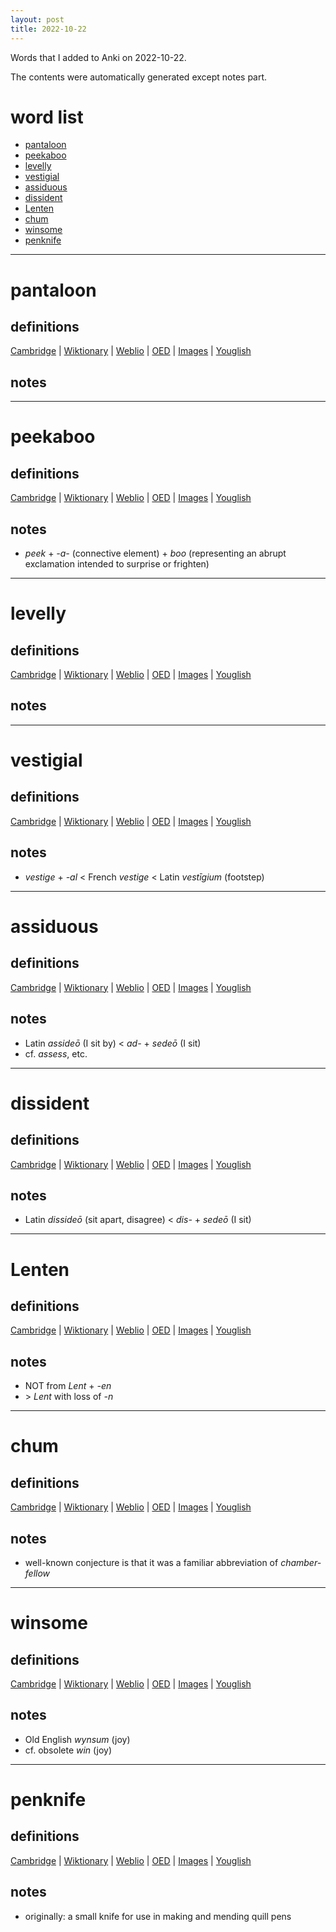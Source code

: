 ```yaml
---
layout: post
title: 2022-10-22
---
```


Words that I added to Anki on 2022-10-22.

The contents were automatically generated except notes part.
# word list
- [pantaloon](#pantaloon)
- [peekaboo](#peekaboo)
- [levelly](#levelly)
- [vestigial](#vestigial)
- [assiduous](#assiduous)
- [dissident](#dissident)
- [Lenten](#lenten)
- [chum](#chum)
- [winsome](#winsome)
- [penknife](#penknife)

---

# pantaloon
## definitions
[Cambridge](https://dictionary.cambridge.org/us/dictionary/english/pantaloon)
|
[Wiktionary](https://en.wiktionary.org/wiki/pantaloon#English)
|
[Weblio](https://ejje.weblio.jp/content_find?query=pantaloon&searchType=exact)
|
[OED](https://www.oed.com/search?q=pantaloon)
|
[Images](https://www.google.com/search?tbm=isch&q=pantaloon)
|
[Youglish](https://youglish.com/pronounce/pantaloon/english/us)

## notes

---

# peekaboo
## definitions
[Cambridge](https://dictionary.cambridge.org/us/dictionary/english/peekaboo)
|
[Wiktionary](https://en.wiktionary.org/wiki/peekaboo#English)
|
[Weblio](https://ejje.weblio.jp/content_find?query=peekaboo&searchType=exact)
|
[OED](https://www.oed.com/search?q=peekaboo)
|
[Images](https://www.google.com/search?tbm=isch&q=peekaboo)
|
[Youglish](https://youglish.com/pronounce/peekaboo/english/us)

## notes
- *peek* + *-a-* (connective element) + *boo* (representing an abrupt exclamation intended to surprise or frighten)

---

# levelly
## definitions
[Cambridge](https://dictionary.cambridge.org/us/dictionary/english/levelly)
|
[Wiktionary](https://en.wiktionary.org/wiki/levelly#English)
|
[Weblio](https://ejje.weblio.jp/content_find?query=levelly&searchType=exact)
|
[OED](https://www.oed.com/search?q=levelly)
|
[Images](https://www.google.com/search?tbm=isch&q=levelly)
|
[Youglish](https://youglish.com/pronounce/levelly/english/us)

## notes

---

# vestigial
## definitions
[Cambridge](https://dictionary.cambridge.org/us/dictionary/english/vestigial)
|
[Wiktionary](https://en.wiktionary.org/wiki/vestigial#English)
|
[Weblio](https://ejje.weblio.jp/content_find?query=vestigial&searchType=exact)
|
[OED](https://www.oed.com/search?q=vestigial)
|
[Images](https://www.google.com/search?tbm=isch&q=vestigial)
|
[Youglish](https://youglish.com/pronounce/vestigial/english/us)

## notes
- *vestige* + *-al* &lt; French *vestige* &lt; Latin *vestīgium* (footstep)

---

# assiduous
## definitions
[Cambridge](https://dictionary.cambridge.org/us/dictionary/english/assiduous)
|
[Wiktionary](https://en.wiktionary.org/wiki/assiduous#English)
|
[Weblio](https://ejje.weblio.jp/content_find?query=assiduous&searchType=exact)
|
[OED](https://www.oed.com/search?q=assiduous)
|
[Images](https://www.google.com/search?tbm=isch&q=assiduous)
|
[Youglish](https://youglish.com/pronounce/assiduous/english/us)

## notes
- Latin *assideō* (I sit by) &lt; *ad-* + *sedeō* (I sit)
- cf. *assess*, etc.

---

# dissident
## definitions
[Cambridge](https://dictionary.cambridge.org/us/dictionary/english/dissident)
|
[Wiktionary](https://en.wiktionary.org/wiki/dissident#English)
|
[Weblio](https://ejje.weblio.jp/content_find?query=dissident&searchType=exact)
|
[OED](https://www.oed.com/search?q=dissident)
|
[Images](https://www.google.com/search?tbm=isch&q=dissident)
|
[Youglish](https://youglish.com/pronounce/dissident/english/us)

## notes
- Latin *dissideō* (sit apart, disagree) &lt; *dis-* + *sedeō* (I sit)

---

# Lenten
## definitions
[Cambridge](https://dictionary.cambridge.org/us/dictionary/english/Lenten)
|
[Wiktionary](https://en.wiktionary.org/wiki/Lenten#English)
|
[Weblio](https://ejje.weblio.jp/content_find?query=Lenten&searchType=exact)
|
[OED](https://www.oed.com/search?q=Lenten)
|
[Images](https://www.google.com/search?tbm=isch&q=Lenten)
|
[Youglish](https://youglish.com/pronounce/Lenten/english/us)

## notes
- NOT from *Lent* + *-en*
- &gt; *Lent* with loss of *-n*

---

# chum
## definitions
[Cambridge](https://dictionary.cambridge.org/us/dictionary/english/chum)
|
[Wiktionary](https://en.wiktionary.org/wiki/chum#English)
|
[Weblio](https://ejje.weblio.jp/content_find?query=chum&searchType=exact)
|
[OED](https://www.oed.com/search?q=chum)
|
[Images](https://www.google.com/search?tbm=isch&q=chum)
|
[Youglish](https://youglish.com/pronounce/chum/english/us)

## notes
- well-known conjecture is that it was a familiar abbreviation of *chamber-fellow*

---

# winsome
## definitions
[Cambridge](https://dictionary.cambridge.org/us/dictionary/english/winsome)
|
[Wiktionary](https://en.wiktionary.org/wiki/winsome#English)
|
[Weblio](https://ejje.weblio.jp/content_find?query=winsome&searchType=exact)
|
[OED](https://www.oed.com/search?q=winsome)
|
[Images](https://www.google.com/search?tbm=isch&q=winsome)
|
[Youglish](https://youglish.com/pronounce/winsome/english/us)

## notes
- Old English *wynsum* (joy)
- cf. obsolete *win* (joy)

---

# penknife
## definitions
[Cambridge](https://dictionary.cambridge.org/us/dictionary/english/penknife)
|
[Wiktionary](https://en.wiktionary.org/wiki/penknife#English)
|
[Weblio](https://ejje.weblio.jp/content_find?query=penknife&searchType=exact)
|
[OED](https://www.oed.com/search?q=penknife)
|
[Images](https://www.google.com/search?tbm=isch&q=penknife)
|
[Youglish](https://youglish.com/pronounce/penknife/english/us)

## notes
- originally: a small knife for use in making and mending quill pens

